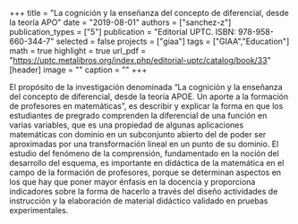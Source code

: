+++
title = "La cognición y la enseñanza del concepto de diferencial, desde la teoría APO"
date = "2019-08-01"
authors = ["sanchez-z"]
publication_types = ["5"]
publication = "Editorial UPTC. ISBN: 978-958-660-344-7"
selected = false
projects = ["giaa"]
tags = ["GIAA","Education"]
math = true
highlight = true
url_pdf = "https://uptc.metalibros.org/index.php/editorial-uptc/catalog/book/33"
[header]
image = ""
caption = ""
+++

El propósito de la investigación denominada “La cognición y la enseñanza del concepto de diferencial, desde la teoría APOE. Un aporte a la formación de profesores en matemáticas”, es describir y explicar la forma en que los estudiantes de pregrado comprenden la diferencial de una función en varias variables, que es una propiedad de algunas aplicaciones matemáticas con dominio en un subconjunto abierto del de poder ser aproximadas por una transformación lineal en un punto de su dominio. El estudio del fenómeno de la comprensión, fundamentado en la noción del desarrollo del esquema, es importante en didáctica de la matemática en el campo de la formación de profesores, porque se determinan aspectos en los que hay que poner mayor énfasis en la docencia y proporciona indicadores sobre la forma de hacerlo a través del diseño actividades de instrucción y la elaboración de material didáctico validado en pruebas experimentales.
